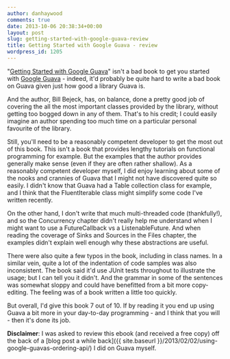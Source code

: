 ```yaml
---
author: danhaywood
comments: true
date: 2013-10-06 20:38:34+00:00
layout: post
slug: getting-started-with-google-guava-review
title: Getting Started with Google Guava - review
wordpress_id: 1205
---
```


"[Getting Started with Google Guava](http://www.packtpub.com/getting-started-with-google-guava/book)" isn't a bad book to get you started with [Google Guava](https://code.google.com/p/guava-libraries/) - indeed, it'd probably be quite hard to write a bad book on Guava given just how good a library Guava is.

And the author, Bill Bejeck, has, on balance, done a pretty good job of covering the all the most important classes provided by the library, without getting too bogged down in any of them.  That's to his credit; I could easily imagine an author spending too much time on a particular personal favourite of the library.

Still, you'll need to be a reasonably competent developer to get the most out of this book.  This isn't a book that provides lengthy tutorials on functional programming for example.  But the examples that the author provides generally make sense (even if they are often rather shallow).  As a reasonably competent developer myself, I did enjoy learning about some of the nooks and crannies of Guava that I might not have discovered quite so easily.  I didn't know that Guava had a Table collection class for example, and I think that the FluentIterable class might simplify some code I've written recently.

On the other hand, I don't write that much multi-threaded code (thankfully!), and so the Concurrency chapter didn't really help me understand when I might want to use a FutureCallback vs a ListenableFuture.  And when reading the coverage of Sinks and Sources in the Files chapter, the examples didn't explain well enough why these abstractions are useful.

There were also quite a few typos in the book, including in class names.  In a similar vein, quite a lot of the indentation of code samples was also inconsistent.  The book said it'd use JUnit tests throughout to illustrate the usage; but I can tell you it didn't.  And the grammar in some of the sentences was somewhat sloppy and could have benefitted from a bit more copy-editing.  The feeling was of a book written a little too quickly.  

But overall, I'd give this book 7 out of 10.  If by reading it you end up using Guava a bit more in your day-to-day programming - and I think that you will - then it's done its job.

**Disclaimer**: I was asked to review this ebook (and received a free copy) off the back of a [blog post a while back]({{ site.baseurl }}/2013/02/02/using-google-guavas-ordering-api/) I did on Guava myself.
